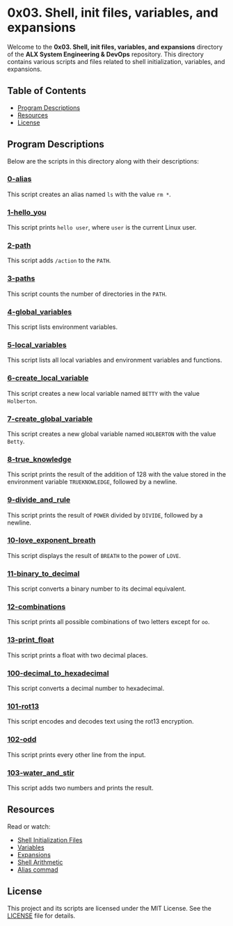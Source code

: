 # 0x03. Shell, init files, variables, and expansions

Welcome to the **0x03. Shell, init files, variables, and expansions** directory of the **ALX System Engineering & DevOps** repository. This directory contains various scripts and files related to shell initialization, variables, and expansions.

## Table of Contents

- [Program Descriptions](#program-descriptions)
- [Resources](#resources)
- [License](#license)

## Program Descriptions

Below are the scripts in this directory along with their descriptions:

### [0-alias](https://github.com/iakev/alx-system_engineering-devops/blob/main/0x03-shell_variables_expansions/0-alias)

This script creates an alias named `ls` with the value `rm *`.

### [1-hello_you](https://github.com/iakev/alx-system_engineering-devops/blob/main/0x03-shell_variables_expansions/1-hello_you)

This script prints `hello user`, where `user` is the current Linux user.

### [2-path](https://github.com/iakev/alx-system_engineering-devops/blob/main/0x03-shell_variables_expansions/2-path)

This script adds `/action` to the `PATH`.

### [3-paths](https://github.com/iakev/alx-system_engineering-devops/blob/main/0x03-shell_variables_expansions/3-paths)

This script counts the number of directories in the `PATH`.

### [4-global_variables](https://github.com/iakev/alx-system_engineering-devops/blob/main/0x03-shell_variables_expansions/4-global_variables)

This script lists environment variables.

### [5-local_variables](https://github.com/iakev/alx-system_engineering-devops/blob/main/0x03-shell_variables_expansions/5-local_variables)

This script lists all local variables and environment variables and functions.

### [6-create_local_variable](https://github.com/iakev/alx-system_engineering_devops/blob/main/0x03-shell_variables_expansions/6-create_local_variable)

This script creates a new local variable named `BETTY` with the value `Holberton`.

### [7-create_global_variable](https://github.com/iakev/alx-system_engineering_devops/blob/main/0x03-shell_variables_expansions/7-create_global_variable)

This script creates a new global variable named `HOLBERTON` with the value `Betty`.

### [8-true_knowledge](https://github.com/iakev/alx-system_engineering_devops/blob/main/0x03-shell_variables_expansions/8-true_knowledge)

This script prints the result of the addition of 128 with the value stored in the environment variable `TRUEKNOWLEDGE`, followed by a newline.

### [9-divide_and_rule](https://github.com/iakev/alx-system_engineering_devops/blob/main/0x03-shell_variables_expansions/9-divide_and_rule)

This script prints the result of `POWER` divided by `DIVIDE`, followed by a newline.

### [10-love_exponent_breath](https://github.com/iakev/alx-system_engineering_devops/blob/main/0x03-shell_variables_expansions/10-love_exponent_breath)

This script displays the result of `BREATH` to the power of `LOVE`.

### [11-binary_to_decimal](https://github.com/iakev/alx-system_engineering_devops/blob/main/0x03-shell_variables_expansions/11-binary_to_decimal)

This script converts a binary number to its decimal equivalent.

### [12-combinations](https://github.com/iakev/alx-system_engineering_devops/blob/main/0x03-shell_variables_expansions/12-combinations)

This script prints all possible combinations of two letters except for `oo`.

### [13-print_float](https://github.com/iakev/alx-system_engineering_devops/blob/main/0x03-shell_variables_expansions/13-print_float)

This script prints a float with two decimal places.

### [100-decimal_to_hexadecimal](https://github.com/iakev/alx-system_engineering_devops/blob/main/0x03-shell_variables_expansions/100-decimal_to_hexadecimal)

This script converts a decimal number to hexadecimal.

### [101-rot13](https://github.com/iakev/alx-system_engineering_devops/blob/main/0x03-shell_variables_expansions/101-rot13)

This script encodes and decodes text using the rot13 encryption.

### [102-odd](https://github.com/iakev/alx-system_engineering_devops/blob/main/0x03-shell_variables_expansions/102-odd)

This script prints every other line from the input.

### [103-water_and_stir](https://github.com/iakev/alx-system_engineering_devops/blob/main/0x03-shell_variables_expansions/103-water_and_stir)

This script adds two numbers and prints the result.

## Resources

Read or watch:

- [Shell Initialization Files](https://tldp.org/LDP/Bash-Beginners-Guide/html/sect_03_01.html)
- [Variables](https://tldp.org/LDP/Bash-Beginners-Guide/html/sect_03_02.html)
- [Expansions](http://linuxcommand.org/lc3_lts0080.php)
- [Shell Arithmetic](https://www.gnu.org/software/bash/manual/html_node/Shell-Arithmetic.html)
- [Alias commad](https://www.linfo.org/alias.html)

## License

This project and its scripts are licensed under the MIT License. See the [LICENSE](https://github.com/iakev/alx-system_engineering_devops/blob/main/LICENSE.md) file for details.

